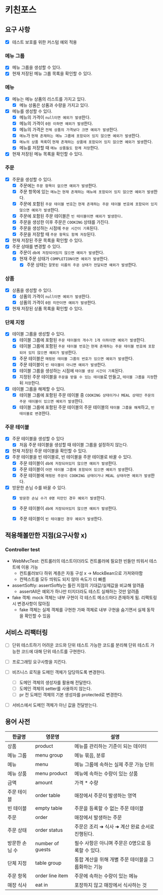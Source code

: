 # 키친포스

## 요구 사항
- [x] 테스트 보호를 위한 커스텀 예외 적용

### 메뉴 그룹
- [x] 메뉴 그룹을 생성할 수 있다.
- [x] 현재 저장된 메뉴 그룹 목록을 확인할 수 있다.

### 메뉴
- [x] 메뉴는 메뉴 상품의 리스트를 가지고 있다.
  - [x] 메뉴 상품은 상품과 수량을 가지고 있다.
- [x] 메뉴를 생성할 수 있다.
  - [x] 메뉴의 가격이 `null이면 예외가 발생`한다.
  - [x] 메뉴의 가격이 `0원 이하면 예외가 발생`한다.
  - [x] 메뉴의 가격은 `전체 상품의 가격보다 크면 예외가 발생`한다.
  - [x] `메뉴`가 `현재 존재하는 메뉴 그룹에 포함되어 있지 않으면 예외가 발생`한다.
  - [x] `메뉴의 상품 목록`이 `현재 존재하는 상품에 포함되어 있지 않으면 예외가 발생`한다.
  - [x] 메뉴를 저장할 때 `메뉴 상품들도 함께 저장`한다.
- [x] 현재 저장된 메뉴 목록을 확인할 수 있다.

### 주문
- [x] 주문을 생성할 수 있다.
  - [x] 주문에는 `주문 항목이 없으면 예외가 발생`한다.
  - [x] 주문 항목에 있는 `메뉴`는 `현재 존재하는 메뉴에 포함되어 있지 않으면 예외가 발생`한다.
  - [x] 주문에 포함된 `주문 테이블 번호`는 `현재 존재하는 주문 테이블 번호에 포함되어 있지 않으면 예외가 발생`한다.
  - [x] 주문에 포함된 주문 테이블은 `빈 테이블이면 예외가 발생한다.`
  - [x] 주문을 생성한 이후 주문은 `COOKING` 상태를 가진다.
  - [x] 주문을 생성하는 시점에 `주문 시간이 기록`된다.
  - [x] 주문을 저장할 때 `주문 항목도 함께 저장`된다.
- [x] 현재 저장된 주문 목록을 확인할 수 있다.
- [x] 주문 상태를 변경할 수 있다.
  - [x] 주문이 `db에 저장되어있지 않으면 예외가 발생`한다.
  - [x] 현재 주문 상태가 `COMPLETION이면 예외가 발생`한다.
    - [x] 주문 상태는 `잘못된 이름의 주문 상태가 전달되면 예외가 발생`한다.

### 상품
- [x] 상품을 생성할 수 있다.
  - [x] 상품의 가격이 `null이면 예외가 발생`한다.
  - [x] 상품의 가격이 `0원 미만이면 예외가 발생`한다.
- [x] 현재 저장된 상품 목록을 확인할 수 있다.

### 단체 지정
- [x] 테이블 그룹을 생성할 수 있다.
  - [x] 테이블 그룹에 포함된 `주문 테이블의 개수가 1개 이하이면 예외가 발생`한다.
  - [x] 테이블 그룹에 포함된 `주문 테이블 번호`는 `현재 존재하는 주문 테이블 번호에 포함되어 있지 않으면 예외가 발생`한다.
  - [x] 주문 테이블은 `매핑된 테이블 그룹의 번호가 있으면 예외가 발생`한다.
  - [x] 주문 테이블이 `빈 테이블이 아니면 예외가 발생`한다.
  - [x] 테이블 그룹을 생성하는 시점에 `테이블 생성 시간이 기록`된다.
  - [x] 지정된 주문 테이블을 `주문을 받을 수 있는 테이블`로 만들고, `테이블 그룹을 지정`한 뒤 `저장`한다.
- [x] 테이블 그룹을 해제할 수 있다.
  - [x] 테이블 그룹에 포함된 주문 테이블 중 `COOKING 상태이거나 MEAL 상태인 주문의 주문 테이블이 있으면 예외가 발생`한다.
  - [x] 테이블 그룹에 포함된 주문 테이블의 주문 테이블의 `테이블 그룹을 해제`하고, `빈 테이블로 변경`한다.

### 주문 테이블
- [x] 주문 테이블을 생성할 수 있다
  - [x] 처음 주문 테이블을 생성할 때 테이블 그룹을 설정하지 않는다.
- [x] 현재 저장된 주문 테이블을 확인할 수 있다.
- [x] 주문 테이블을 빈 테이블로, 빈 테이블을 주문 테이블로 바꿀 수 있다.
  - [x] 주문 테이블이 `db에 저장되어있지 않으면 예외가 발생`한다.
  - [x] 주문 테이블이 `어떤 테이블 그룹에 포함되어 있으면 예외가 발생`한다.
  - [x] 주문 테이블에 `매핑된 주문이 COOKING 상태이거나 MEAL 상태라면 예외가 발생`한다.
- [x] 방문한 손님 수를 바꿀 수 있다.
  - [x] `방문한 손님 수가 0명 미만인 경우 예외가 발생`한다.
  - [x] 주문 테이블이 `db에 저장되어있지 않으면 예외가 발생`한다.
  - [x] 주문 테이블이 `빈 테이블인 경우 예외가 발생`한다.


## 적용해볼만한 지점(요구사항 x)
### Controller test
- WebMvcTest: 컨트롤러의 테스트이더라도 컨트롤러에 필요한 빈들만 띄워서 테스트에 이용 가능
  - 컨트롤러보다 하위 계층은 자동 구성 x -> MockBean으로 가져와야함
  - 컨텍스트를 모두 띄워도 되지 않아 속도가 더 빠름
- assertSoftly: assertSoftly는 틀린 지점의 기대값/실제값을 비교해 알려줌
  - assertAll은 예외가 하나만 터지더라도 테스트 실패하는 것만 알려줌 
- fake 객체: mock 객체는 내부 구현이 각 테스트 메소드마다 존재하게 됨. 리팩토링 시 변경사항이 많아짐
  - fake 객체는 실제 객체를 구현한 가짜 객체로 내부 구현을 숨기면서 실제 동작을 확인할 수 있음

## 서비스 리팩터링
- [ ] 단위 테스트하기 어려운 코드와 단위 테스트 가능한 코드를 분리해 단위 테스트 가능한 코드에 대해 단위 테스트를 구현한다.
- [ ] 프로그래밍 요구사항을 지킨다.
- [ ] 비즈니스 로직을 도메인 객체가 담당하도록 변경한다.
  - [ ] 도메인 객체의 생성자를 활용해 전달한다.
  - [ ] 도메인 객체의 setter를 사용하지 않는다. 
  - [ ] pr 전 도메인 객체의 기본 생성자를 protected로 변경한다.
- [ ] 서비스에서 도메인 객체가 아닌 값을 전달받는다.


## 용어 사전

| 한글명 | 영문명 | 설명 |
| --- | --- | --- |
| 상품 | product | 메뉴를 관리하는 기준이 되는 데이터 |
| 메뉴 그룹 | menu group | 메뉴 묶음, 분류 |
| 메뉴 | menu | 메뉴 그룹에 속하는 실제 주문 가능 단위 |
| 메뉴 상품 | menu product | 메뉴에 속하는 수량이 있는 상품 |
| 금액 | amount | 가격 * 수량 |
| 주문 테이블 | order table | 매장에서 주문이 발생하는 영역 |
| 빈 테이블 | empty table | 주문을 등록할 수 없는 주문 테이블 |
| 주문 | order | 매장에서 발생하는 주문 |
| 주문 상태 | order status | 주문은 조리 ➜ 식사 ➜ 계산 완료 순서로 진행된다. |
| 방문한 손님 수 | number of guests | 필수 사항은 아니며 주문은 0명으로 등록할 수 있다. |
| 단체 지정 | table group | 통합 계산을 위해 개별 주문 테이블을 그룹화하는 기능 |
| 주문 항목 | order line item | 주문에 속하는 수량이 있는 메뉴 |
| 매장 식사 | eat in | 포장하지 않고 매장에서 식사하는 것 |
